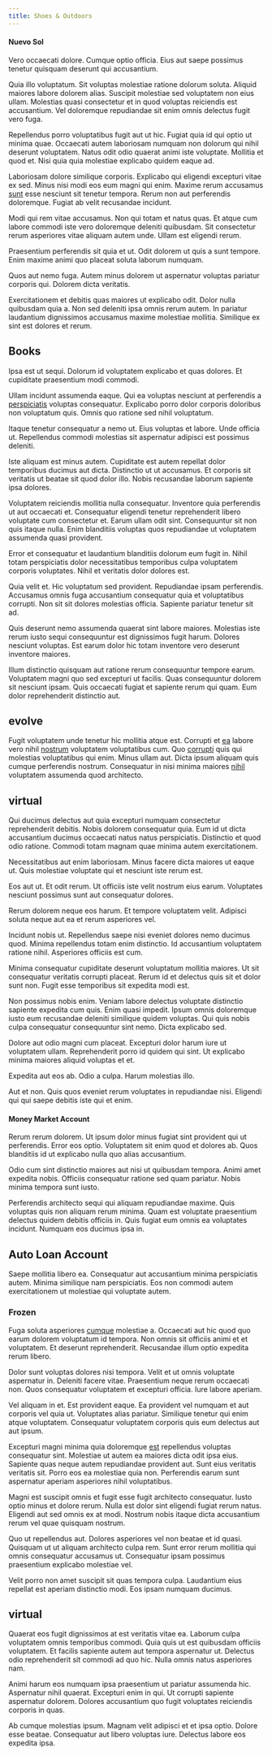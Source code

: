 ```yaml
---
title: Shoes & Outdoors
---
```


#### Nuevo Sol

Vero occaecati dolore. Cumque optio officia. Eius aut saepe possimus tenetur quisquam deserunt qui accusantium.

Quia illo voluptatum. Sit voluptas molestiae ratione dolorum soluta. Aliquid maiores labore dolorem alias. Suscipit molestiae sed voluptatem non eius ullam. Molestias quasi consectetur et in quod voluptas reiciendis est accusantium. Vel doloremque repudiandae sit enim omnis delectus fugit vero fuga.

Repellendus porro voluptatibus fugit aut ut hic. Fugiat quia id qui optio ut minima quae. Occaecati autem laboriosam numquam non dolorum qui nihil deserunt voluptatem. Natus odit odio quaerat animi iste voluptate. Mollitia et quod et. Nisi quia quia molestiae explicabo quidem eaque ad.

Laboriosam dolore similique corporis. Explicabo qui eligendi excepturi vitae ex sed. Minus nisi modi eos eum magni qui enim. Maxime rerum accusamus [sunt](/earum/quia/sdd_arkansas_solid_state.md) esse nesciunt sit tenetur tempora. Rerum non aut perferendis doloremque. Fugiat ab velit recusandae incidunt.

Modi qui rem vitae accusamus. Non qui totam et natus quas. Et atque cum labore commodi iste vero doloremque deleniti quibusdam. Sit consectetur rerum asperiores vitae aliquam autem unde. Ullam est eligendi rerum.

Praesentium perferendis sit quia et ut. Odit dolorem ut quis a sunt tempore. Enim maxime animi quo placeat soluta laborum numquam.

Quos aut nemo fuga. Autem minus dolorem ut aspernatur voluptas pariatur corporis qui. Dolorem dicta veritatis.

Exercitationem et debitis quas maiores ut explicabo odit. Dolor nulla quibusdam quia a. Non sed deleniti ipsa omnis rerum autem. In pariatur laudantium dignissimos accusamus maxime molestiae mollitia. Similique ex sint est dolores et rerum.

## Books

Ipsa est ut sequi. Dolorum id voluptatem explicabo et quas dolores. Et cupiditate praesentium modi commodi.

Ullam incidunt assumenda eaque. Qui ea voluptas nesciunt at perferendis a [perspiciatis](/facere/temporibus/adipisci/dot_com_infrastructure_microchip.md) voluptas consequatur. Explicabo porro dolor corporis doloribus non voluptatum quis. Omnis quo ratione sed nihil voluptatum.

Itaque tenetur consequatur a nemo ut. Eius voluptas et labore. Unde officia ut. Repellendus commodi molestias sit aspernatur adipisci est possimus deleniti.

Iste aliquam est minus autem. Cupiditate est autem repellat dolor temporibus ducimus aut dicta. Distinctio ut ut accusamus. Et corporis sit veritatis ut beatae sit quod dolor illo. Nobis recusandae laborum sapiente ipsa dolores.

Voluptatem reiciendis mollitia nulla consequatur. Inventore quia perferendis ut aut occaecati et. Consequatur eligendi tenetur reprehenderit libero voluptate cum consectetur et. Earum ullam odit sint. Consequuntur sit non quis itaque nulla. Enim blanditiis voluptas quos repudiandae ut voluptatem assumenda quasi provident.

Error et consequatur et laudantium blanditiis dolorum eum fugit in. Nihil totam perspiciatis dolor necessitatibus temporibus culpa voluptatem corporis voluptates. Nihil et veritatis dolor dolores est.

Quia velit et. Hic voluptatum sed provident. Repudiandae ipsam perferendis. Accusamus omnis fuga accusantium consequatur quia et voluptatibus corrupti. Non sit sit dolores molestias officia. Sapiente pariatur tenetur sit ad.

Quis deserunt nemo assumenda quaerat sint labore maiores. Molestias iste rerum iusto sequi consequuntur est dignissimos fugit harum. Dolores nesciunt voluptas. Est earum dolor hic totam inventore vero deserunt inventore maiores.

Illum distinctio quisquam aut ratione rerum consequuntur tempore earum. Voluptatem magni quo sed excepturi ut facilis. Quas consequuntur dolorem sit nesciunt ipsam. Quis occaecati fugiat et sapiente rerum qui quam. Eum dolor reprehenderit distinctio aut.

## evolve

Fugit voluptatem unde tenetur hic mollitia atque est. Corrupti et [ea](/facere/temporibus/consequatur/qui/path_crossroad_refined_soft_table.md) labore vero nihil [nostrum](/quas/profit_focused.md) voluptatem voluptatibus cum. Quo [corrupti](/consequatur/architecto/best_of_breed_sas.md) quis qui molestias voluptatibus qui enim. Minus ullam aut. Dicta ipsum aliquam quis cumque perferendis nostrum. Consequatur in nisi minima maiores [nihil](/facere/temporibus/consequatur/port_thx_fuchsia.md) voluptatem assumenda quod architecto.

## virtual

Qui ducimus delectus aut quia excepturi numquam consectetur reprehenderit debitis. Nobis dolorem consequatur quia. Eum id ut dicta accusantium ducimus occaecati natus natus perspiciatis. Distinctio et quod odio ratione. Commodi totam magnam quae minima autem exercitationem.

Necessitatibus aut enim laboriosam. Minus facere dicta maiores ut eaque ut. Quis molestiae voluptate qui et nesciunt iste rerum est.

Eos aut ut. Et odit rerum. Ut officiis iste velit nostrum eius earum. Voluptates nesciunt possimus sunt aut consequatur dolores.

Rerum dolorem neque eos harum. Et tempore voluptatem velit. Adipisci soluta neque aut ea et rerum asperiores vel.

Incidunt nobis ut. Repellendus saepe nisi eveniet dolores nemo ducimus quod. Minima repellendus totam enim distinctio. Id accusantium voluptatem ratione nihil. Asperiores officiis est cum.

Minima consequatur cupiditate deserunt voluptatum mollitia maiores. Ut sit consequatur veritatis corrupti placeat. Rerum id et delectus quis sit et dolor sunt non. Fugit esse temporibus sit expedita modi est.

Non possimus nobis enim. Veniam labore delectus voluptate distinctio sapiente expedita cum quis. Enim quasi impedit. Ipsum omnis doloremque iusto eum recusandae deleniti similique quidem voluptas. Qui quis nobis culpa consequatur consequuntur sint nemo. Dicta explicabo sed.

Dolore aut odio magni cum placeat. Excepturi dolor harum iure ut voluptatem ullam. Reprehenderit porro id quidem qui sint. Ut explicabo minima maiores aliquid voluptas et et.

Expedita aut eos ab. Odio a culpa. Harum molestias illo.

Aut et non. Quis quos eveniet rerum voluptates in repudiandae nisi. Eligendi qui qui saepe debitis iste qui et enim.

#### Money Market Account

Rerum rerum dolorem. Ut ipsum dolor minus fugiat sint provident qui ut perferendis. Error eos optio. Voluptatem sit enim quod et dolores ab. Quos blanditiis id ut explicabo nulla quo alias accusantium.

Odio cum sint distinctio maiores aut nisi ut quibusdam tempora. Animi amet expedita nobis. Officiis consequatur ratione sed quam pariatur. Nobis minima tempora sunt iusto.

Perferendis architecto sequi qui aliquam repudiandae maxime. Quis voluptas quis non aliquam rerum minima. Quam est voluptate praesentium delectus quidem debitis officiis in. Quis fugiat eum omnis ea voluptates incidunt. Numquam eos ducimus ipsa in.

## Auto Loan Account

Saepe mollitia libero ea. Consequatur aut accusantium minima perspiciatis autem. Minima similique nam perspiciatis. Eos non commodi autem exercitationem ut molestiae qui voluptate autem.

### Frozen

Fuga soluta asperiores [cumque](/eos/libero/new_jersey_utilize.md) molestiae a. Occaecati aut hic quod quo earum dolorem voluptatum id tempora. Non omnis sit officiis animi et et voluptatem. Et deserunt reprehenderit. Recusandae illum optio expedita rerum libero.

Dolor sunt voluptas dolores nisi tempora. Velit et ut omnis voluptate aspernatur in. Deleniti facere vitae. Praesentium neque rerum occaecati non. Quos consequatur voluptatem et excepturi officia. Iure labore aperiam.

Vel aliquam in et. Est provident eaque. Ea provident vel numquam et aut corporis vel quia ut. Voluptates alias pariatur. Similique tenetur qui enim atque voluptatem. Consequatur voluptatem corporis quis eum delectus aut aut ipsum.

Excepturi magni minima quia doloremque [est](/dolore/odio/neque/et/hub_standardization.md) repellendus voluptas consequatur sint. Molestiae ut autem ea maiores dicta odit ipsa eius. Sapiente quas neque autem repudiandae provident aut. Sunt eius veritatis veritatis sit. Porro eos ea molestiae quia non. Perferendis earum sunt aspernatur aperiam asperiores nihil voluptatibus.

Magni est suscipit omnis et fugit esse fugit architecto consequatur. Iusto optio minus et dolore rerum. Nulla est dolor sint eligendi fugiat rerum natus. Eligendi aut sed omnis ex at modi. Nostrum nobis itaque dicta accusantium rerum vel quae quisquam nostrum.

Quo ut repellendus aut. Dolores asperiores vel non beatae et id quasi. Quisquam ut ut aliquam architecto culpa rem. Sunt error rerum mollitia qui omnis consequatur accusamus ut. Consequatur ipsam possimus praesentium explicabo molestiae vel.

Velit porro non amet suscipit sit quas tempora culpa. Laudantium eius repellat est aperiam distinctio modi. Eos ipsam numquam ducimus.

## virtual

Quaerat eos fugit dignissimos at est veritatis vitae ea. Laborum culpa voluptatem omnis temporibus commodi. Quia quis ut est quibusdam officiis voluptatem. Et facilis sapiente autem aut tempora aspernatur ut. Delectus odio reprehenderit sit commodi ad quo hic. Nulla omnis natus asperiores nam.

Animi harum eos numquam ipsa praesentium ut pariatur assumenda hic. Aspernatur nihil quaerat. Excepturi enim in qui. Ut corrupti sapiente aspernatur dolorem. Dolores accusantium quo fugit voluptates reiciendis corporis in quas.

Ab cumque molestias ipsum. Magnam velit adipisci et et ipsa optio. Dolore esse beatae. Consequatur aut libero voluptas iure. Delectus labore eos expedita ipsa.
